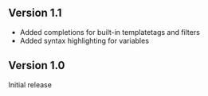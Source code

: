 ## Version 1.1

* Added completions for built-in templatetags and filters
* Added syntax highlighting for variables


## Version 1.0

Initial release
